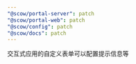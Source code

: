 ```yaml
---
"@scow/portal-server": patch
"@scow/portal-web": patch
"@scow/config": patch
"@scow/docs": patch
---
```


交互式应用的自定义表单可以配置提示信息等
